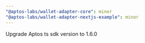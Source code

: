 ```yaml
---
"@aptos-labs/wallet-adapter-core": minor
"@aptos-labs/wallet-adapter-nextjs-example": minor
---
```


Upgrade Aptos ts sdk version to 1.6.0
